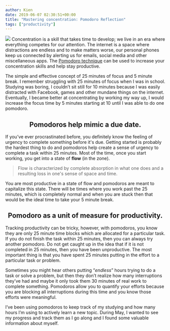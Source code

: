 ```yaml
---
author: Kien
date: 2019-06-07 02:30:51+00:00
title: "Mastering concentration: Pomodoro Reflection"
tags: ["productivity"]
---
```


![](https://images.unsplash.com/photo-1434030216411-0b793f4b4173?ixlib=rb-1.2.1&ixid=eyJhcHBfaWQiOjEyMDd9&auto=format&fit=crop&w=1950&q=80)
Concentration is a skill that takes time to develop; we live in an era where everything competes for our attention. The internet is a space where distractions are endless and to make matters worse, our personal phones keep us connected by alerting us for emails, social media and other miscellaneous apps. The [Pomodoro technique](/pomodoro-technique/) can be used to increase your concentration skills and help stay productive.

The simple and effective concept of 25 minutes of focus and 5 minute break. I remember struggling with 25 minutes of focus when I was in school. Studying was boring, I couldn’t sit still for 10 minutes because I was easily distracted with Facebook, games and other mundane things on the internet. Eventually, I became better at concentrating by working my way up, I would increase the focus time by 5 minutes starting at 10 until I was able to do one pomodoro.

## <center>Pomodoros help mimic a due date.</center>

If you’ve ever procrastinated before, you definitely know the feeling of urgency to complete something before it's due. Getting started is probably the hardest thing to do and pomodoros help create a sense of urgency to complete a task within 25 minutes. Most of the time, once you start working, you get into a state of **flow** (in the zone).

<blockquote>Flow is characterized by complete absorption in what one does and a resulting loss in one's sense of space and time.</blockquote>

You are most productive in a state of flow and pomodoros are meant to capitalize this state. There will be times where you work past the 25 minutes, which is completely normal and when you are stuck then that would be the ideal time to take your 5 minute break.

## <center>Pomodoro as a unit of measure for productivity.</center>

Tracking productivity can be tricky, however, with pomodoros, you know they are only 25 minute time blocks which are allocated for a particular task. If you do not finish the task within 25 minutes, then you can always try another pomodoro. Do not get caught up in the idea that if it is not completed in 25 minutes, then you have been unproductive. The most important thing is that you have spent 25 minutes putting in the effort to a particular task or problem.

Sometimes you might hear others putting “_endless_” hours trying to do a task or solve a problem, but then they don’t realize how many interruptions they’ve had and maybe it only took them 30 minutes of real work to complete something. Pomodoros allow you to quantify your efforts because you are blocking all interruptions during this time and you know those efforts were meaningful.

I’ve been using pomodoros to keep track of my studying and how many hours I’m using to actively learn a new topic. During May, I wanted to see my progress and track them as I go along and I found some valuable information about myself.

